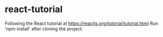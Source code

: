 # react-tutorial
Following  the React tutorial at https://reactjs.org/tutorial/tutorial.html
Run 'npm install' after cloning the project.